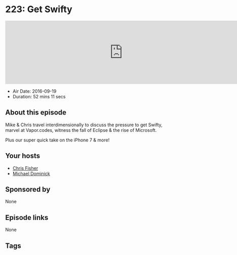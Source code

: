 # 223: Get Swifty

<iframe src="https://player.fireside.fm/v2/MLf2ZzhC+oAVHbxRO?theme=dark" width="740" height="200" frameborder="0" scrolling="no"></iframe>

* Air Date: 2016-09-19
* Duration: 52 mins 11 secs

## About this episode

Mike & Chris travel interdimensionally to discuss the pressure to get Swifty, marvel at Vapor.codes, witness the fall of Eclipse & the rise of Microsoft.

Plus our super quick take on the iPhone 7 & more!

## Your hosts
* [Chris Fisher](https://coder.show/hosts/chrislas)
* [Michael Dominick](https://coder.show/hosts/michael)

## Sponsored by

None



## Episode links

None



## Tags

